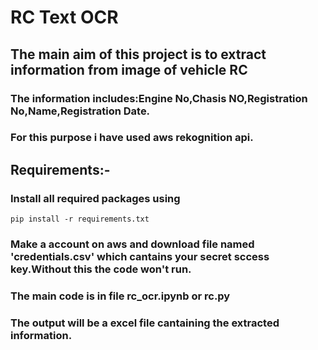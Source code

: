 # RC Text OCR
## The main aim of this project is to extract information from image of vehicle RC

###  The information includes:Engine No,Chasis NO,Registration No,Name,Registration Date.
###  For this purpose i have used aws rekognition api.
##   Requirements:-
###  Install all required packages using 
`pip install -r requirements.txt`
###  Make a account on aws and download file named 'credentials.csv' which cantains your secret sccess key.Without this the code won't run.

###  The main code is in file rc_ocr.ipynb or rc.py
###  The output will be a excel file cantaining the extracted information.


